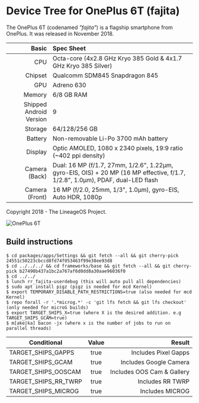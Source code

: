 # Device Tree for OnePlus 6T (fajita)

The OnePlus 6T (codenamed _"fajita"_) is a flagship smartphone from OnePlus.
It was released in November 2018.

| Basic                   | Spec Sheet                                                                                                                     |
| -----------------------:|:------------------------------------------------------------------------------------------------------------------------------ |
| CPU                     | Octa-core (4x2.8 GHz Kryo 385 Gold & 4x1.7 GHz Kryo 385 Silver)                                                                |
| Chipset                 | Qualcomm SDM845 Snapdragon 845                                                                                                 |
| GPU                     | Adreno 630                                                                                                                     |
| Memory                  | 6/8 GB RAM                                                                                                                     |
| Shipped Android Version | 9                                                                                                                              |
| Storage                 | 64/128/256 GB                                                                                                                  |
| Battery                 | Non-removable Li-Po 3700 mAh battery                                                                                           |
| Display                 | Optic AMOLED, 1080 x 2340 pixels, 19:9 ratio (~402 ppi density)                                                                |
| Camera (Back)           | Dual: 16 MP (f/1.7, 27mm, 1/2.6", 1.22µm, gyro-EIS, OIS) + 20 MP (16 MP effective, f/1.7, 1/2.8", 1.0µm), PDAF, dual-LED flash |
| Camera (Front)          | 16 MP (f/2.0, 25mm, 1/3", 1.0µm), gyro-EIS, Auto HDR, 1080p                                                                    |

Copyright 2018 - The LineageOS Project.

![OnePlus 6T](https://gzhls.at/i/58/17/1915817-n0.jpg "OnePlus 6T")

## Build instructions

```
$ cd packages/apps/Settings && git fetch --all && git cherry-pick 24551c50223cbccd8fd74f053463f99e38ee93d8
$ cd ../../../ && cd frameworks/base && git fetch --all && git cherry-pick b27490b437a1bc2a767af6d0dd8a30aae96036f0
$ cd ../../
$ lunch rr_fajita-userdebug (this will auto pull all dependencies)
$ sudo apt install pigz (pigz is needed for mcd Kernel)
$ export TEMPORARY_DISABLE_PATH_RESTRICTIONS=true (also needed for mcd Kernel)
$ repo forall -r '.*microg.*' -c 'git lfs fetch && git lfs checkout' (only needed for microG builds)
$ export TARGET_SHIPS_X=true (where X is the desired addition. e.g TARGET_SHIPS_GCAM=true) 
$ m[ake|ka] bacon -jx (where x is the number of jobs to run on parallel threads)

```

| Conditional           | Value  | Result                    |
| ----------------------|:------:| -------------------------:|
| TARGET_SHIPS_GAPPS    | true   | Includes Pixel Gapps      |
| TARGET_SHIPS_GCAM     | true   | Includes Google Camera    |
| TARGET_SHIPS_OOSCAM   | true   | Includes OOS Cam & Gallery|
| TARGET_SHIPS_RR_TWRP  | true   | Includes RR TWRP          |
| TARGET_SHIPS_MICROG   | true   | Includes MICROG           |
